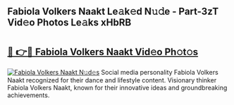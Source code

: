 ## Fabiola Volkers Naakt Le𝚊k𝚎d N𝚞𝚍e - Part-3zT Vid𝚎o Photos Le𝚊ks xHbRB

# <h2><a href="http://fb4fpij.evod.top/?m=Fabiola+Volkers+Naakt">🔗 👉🔴 Fabiola Volkers Naakt Vid𝚎o Ph𝚘t𝚘s</a></h2>

[![Fabiola Volkers Naakt N𝚞d𝚎s](https://i.imgur.com/8V9OHl7.gif)](http://fb4fpij.evod.top/?m=Fabiola+Volkers+Naakt)
Social media personality Fabiola Volkers Naakt recognized for their dance and lifestyle content. Visionary thinker Fabiola Volkers Naakt, known for their innovative ideas and groundbreaking achievements. 
